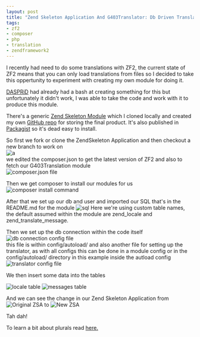 ```yaml
---
layout: post
title: "Zend Skeleton Application And G403Translator: Db Driven Translation"
tags:
- zf2
- composer
- php
- translation
- zendframework2
---
```

I recently had need to do some translations with ZF2, the current state of ZF2 means that you can only load translations from files so I decided to take this oppertunity to experiment with creating my own module for doing it.

[DASPRiD](http://www.dasprids.de/blog/2012/08/23/feeding-zend-i18n-translator-from-a-database) had already had a bash at creating something for this but unfortunately it didn't work, I was able to take the code and work with it to produce this module.

There's a generic [Zend Skeleton Module](https://github.com/zendframework/ZendSkeletonModule) which I cloned locally and created my own [GitHub repo](https://github.com/gabriel403/G403Translator) for storing the final product. It's also published in [Packagist](http://packagist.org/packages/gabriel403/g403-translator) so it's dead easy to install.

So first we fork or clone the ZendSkeleton Application and then checkout a new branch to work on  
![a](http://blackdwarf.autonomicpilot.co.uk/caps/ad4c7e.png)  
we edited the composer.json to get the latest version of ZF2 and also to fetch our G403Translation module  
![composer.json file](http://blackdwarf.autonomicpilot.co.uk/caps/cb8da4.png)

Then we get composer to install our modules for us
![composer install command](http://blackdwarf.autonomicpilot.co.uk/caps/973717.png)

After that we set up our db and user and imported our SQL that's in the README.md for the module ![sql](http://blackdwarf.autonomicpilot.co.uk/caps/31434f.png) Here we're using custom table names, the default assumed within the module are zend_locale and zend_translate_message.

Then we set up the db connection within the code itself
![db connection config file](http://blackdwarf.autonomicpilot.co.uk/caps/811988.png)  
this file is within config/autoload/ and also another file for setting up the translator, as with all configs this can be done in a module config or in the config/autoload/ directory in this example inside the autload config
![translator config file](http://blackdwarf.autonomicpilot.co.uk/caps/d4a006.png)

We then insert some data into the tables

![locale table](http://blackdwarf.autonomicpilot.co.uk/caps/d24bcf.png)
![messages table](http://blackdwarf.autonomicpilot.co.uk/caps/0804cf.png)

And we can see the change in our Zend Skeleton Application from
![Original ZSA](http://blackdwarf.autonomicpilot.co.uk/caps/c12fb6.png)
to
![New ZSA](http://blackdwarf.autonomicpilot.co.uk/caps/fb2cdb.png)

Tah dah!

To learn a bit about plurals read [here.](http://translate.sourceforge.net/wiki/l10n/pluralforms)
